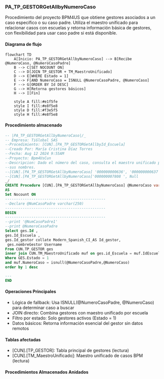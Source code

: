 ### PA_TP_GESTORGetAllbyNumeroCaso

Procedimiento del proyecto BPM4US que obtiene gestores asociados a un caso específico o su caso padre. Utiliza el maestro unificado para relacionar casos con escuelas y retorna información básica de gestores, con flexibilidad para usar caso padre si está disponible.

#### Diagrama de flujo

```mermaid
flowchart TD
    A[Inicio: PA_TP_GESTORGetAllbyNumeroCaso] --> B[Recibe @NumeroCaso, @NumeroCasoPadre]
    B --> C[SET NOCOUNT ON]
    C --> D[JOIN TP_GESTOR + TM_MaestroUnificado]
    D --> E[WHERE Estado = 1]
    E --> F[AND NumeroCaso = ISNULL @NumeroCasoPadre, @NumeroCaso]
    F --> G[ORDER BY Id DESC]
    G --> H[Retorna gestores básicos]
    H --> I[Fin]
    
    style A fill:#e1f5fe
    style I fill:#e8f5e8
    style D fill:#f3e5f5
    style H fill:#e8f5e8
```
#### Procedimiento almacenado
```sql
-- |PA_TP_GESTORGetAllbyNumeroCaso|/_
-- Empresa: TiGlobal SAS
--Procedimiento: [CUN].[PA_TP_GESTORGetAllbyId_Escuela]
--Creado Por: María Cristina Díaz Torres
--Fecha: Aug 12 2024 9:55AM
--Proyecto: Bpm4UsCun
--Descripcion: Dado el número del caso, consulta el maestro unificado para tomar la escuela y trae los Gestores con
--sus nombres.
--[CUN].[PA_TP_GESTORGetAllbyNumeroCaso] '000000000636', '000000000637 '
--[CUN].[PA_TP_GESTORGetAllbyNumeroCaso]'000000007808 ', Null
_/
CREATE Procedure [CUN].[PA_TP_GESTORGetAllbyNumeroCaso] @NumeroCaso varchar(250), @NumeroCasoPadre varchar(250)
AS
Set Nocount ON
----------------------------------------------
--Declare @NumCasoPadre varchar(250)
----------------------------------------------
BEGIN
----------------------------------------------
--print '@NumCasoPadre1'
--print @NumeroCasoPadre
Select ges.Id ,
ges.Id_Escuela ,
ges.Id_gestor collate Modern_Spanish_CI_AS Id_gestor,  
 ges.nombreGestor Username
From CUN.TP_GESTOR ges
inner join CUN.TM_MaestroUnificado muf on ges.id_Escuela = muf.IdEscuela
Where GES.Estado = 1
and muf.NumeroCaso = isnull(@NumeroCasoPadre,@NumeroCaso)
order by 1 desc

---
END
```
#### Operaciones Principales

- Lógica de fallback: Usa ISNULL(@NumeroCasoPadre, @NumeroCaso) para determinar caso a buscar
- JOIN directo: Combina gestores con maestro unificado por escuela
- Filtro por estado: Solo gestores activos (Estado = 1)
- Datos básicos: Retorna información esencial del gestor sin datos remotos

#### Tablas afectadas

- [CUN].[TP_GESTOR]: Tabla principal de gestores (lectura)
- [CUN].[TM_MaestroUnificado]: Maestro unificado de casos BPM (lectura)

#### Procedimientos Almacenados Anidados